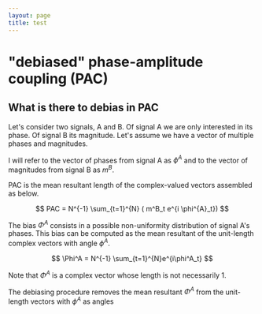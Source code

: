 ```yaml
---
layout: page
title: test
---
```


# "debiased" phase-amplitude coupling (PAC)

## What is there to debias in PAC

Let's consider two signals, A and B. Of signal A we are only interested in its phase. Of signal B its magnitude. Let's assume we have a vector of multiple phases and magnitudes.

I will refer to the vector of phases from signal A as $\phi^A$ and to the vector of magnitudes from signal B as $m^B$.

PAC is the mean resultant length of the complex-valued vectors assembled as below.

$$
PAC = N^{-1} \sum_{t=1}^{N} ( m^B_t e^{i \phi^{A}_t})
$$

The bias $\Phi^A$ consists in a possible non-uniformity distribution of signal A's phases. This bias can be computed as the mean resultant of the unit-length complex vectors with angle $\phi^A$.

$$
\Phi^A = N^{-1} \sum_{t=1}^{N}e^{i\phi^A_t}
$$

Note that $\Phi^A$ is a complex vector whose length is not necessarily 1.

The debiasing procedure removes the mean resultant $\Phi^A$ from the unit-length vectors with $\phi^A$ as angles